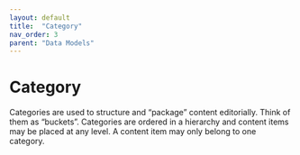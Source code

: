 ```yaml
---
layout: default
title:  "Category"
nav_order: 3
parent: "Data Models"
---
```



# Category

Categories are used to structure and “package” content editorially. Think of them as “buckets”. Categories are ordered in a hierarchy and content items may be placed at any level. A content item may only belong to one category.
